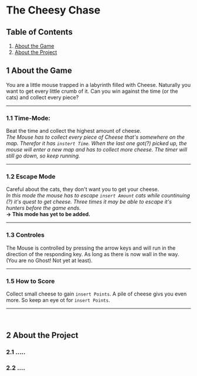 # The Cheesy Chase

## Table of Contents
1. [About the Game](#1-about-the-game)
2. [About the Project](#2-about-the-project)


## 1 About the Game
You are a little mouse trapped in a labyrinth filled with Cheese.
Naturally you want to get every little crumb of it. 
Can you win against the time (or the cats) and collect every piece?

***

### 1.1 Time-Mode:
Beat the time and collect the highest amount of cheese. </br>
<i>The Mouse has to collect every piece of Cheese that's somewhere on the map.
Therefor it has ```instert Time```. When the last one got(?) picked up, the mouse will
enter a new map and has to collect more cheese. The timer will still go down, so keep running.</i>

***

### 1.2 Escape Mode
Careful about the cats, they don't want you to get your cheese. </br>
<i>In this mode the mouse has to escape ``insert Amount`` cats while countinuing (?) it's quest to get cheese.
Three times it may be able to escape it's hunters before the game ends.</i> 
</br>
<b> -> This mode has yet to be added.</b>

***

### 1.3  Controles
The Mouse is controlled by pressing the arrow keys and will run in the direction of the responding key.
As long as there is now wall in the way. (You are no Ghost! Not yet at least).

***

### 1.5 How to Score
Collect small cheese to gain ``insert Points``. A pile of cheese givs you even more. So keep an eye ot for ``insert Points``.

***
<br>

## 2 About the Project

### 2.1 .....

### 2.2 ....
